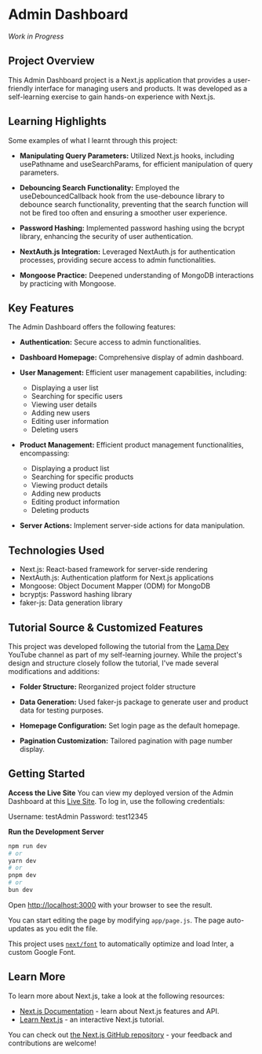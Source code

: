 # Admin Dashboard

_Work in Progress_

## Project Overview

This Admin Dashboard project is a Next.js application that provides a user-friendly interface for managing users and products. It was developed as a self-learning exercise to gain hands-on experience with Next.js.

## Learning Highlights

Some examples of what I learnt through this project:

- **Manipulating Query Parameters:** Utilized Next.js hooks, including usePathname and useSearchParams, for efficient manipulation of query parameters.

- **Debouncing Search Functionality:** Employed the useDebouncedCallback hook from the use-debounce library to debounce search functionality, preventing that the search function will not be fired too often and ensuring a smoother user experience.

- **Password Hashing:** Implemented password hashing using the bcrypt library, enhancing the security of user authentication.

- **NextAuth.js Integration:** Leveraged NextAuth.js for authentication processes, providing secure access to admin functionalities.

- **Mongoose Practice:** Deepened understanding of MongoDB interactions by practicing with Mongoose.

## Key Features

The Admin Dashboard offers the following features:

- **Authentication:** Secure access to admin functionalities.

- **Dashboard Homepage:** Comprehensive display of admin dashboard.

- **User Management:** Efficient user management capabilities, including:

  - Displaying a user list
  - Searching for specific users
  - Viewing user details
  - Adding new users
  - Editing user information
  - Deleting users

- **Product Management:** Efficient product management functionalities, encompassing:

  - Displaying a product list
  - Searching for specific products
  - Viewing product details
  - Adding new products
  - Editing product information
  - Deleting products

- **Server Actions:** Implement server-side actions for data manipulation.

## Technologies Used

- Next.js: React-based framework for server-side rendering
- NextAuth.js: Authentication platform for Next.js applications
- Mongoose: Object Document Mapper (ODM) for MongoDB
- bcryptjs: Password hashing library
- faker-js: Data generation library

## Tutorial Source & Customized Features

This project was developed following the tutorial from the [Lama Dev](https://www.youtube.com/watch?v=cBg6xA5C60s&t=215s&ab_channel=LamaDev) YouTube channel as part of my self-learning journey. While the project's design and structure closely follow the tutorial, I've made several modifications and additions:

- **Folder Structure:** Reorganized project folder structure

- **Data Generation:** Used faker-js package to generate user and product data for testing purposes.

- **Homepage Configuration:** Set login page as the default homepage.

- **Pagination Customization:** Tailored pagination with page number display.

## Getting Started

**Access the Live Site**
You can view my deployed version of the Admin Dashboard at this [Live Site](https://admin-dashboard-nine-lilac.vercel.app/). To log in, use the following credentials:

Username: testAdmin
Password: test12345

**Run the Development Server**

```bash
npm run dev
# or
yarn dev
# or
pnpm dev
# or
bun dev
```

Open [http://localhost:3000](http://localhost:3000) with your browser to see the result.

You can start editing the page by modifying `app/page.js`. The page auto-updates as you edit the file.

This project uses [`next/font`](https://nextjs.org/docs/basic-features/font-optimization) to automatically optimize and load Inter, a custom Google Font.

## Learn More

To learn more about Next.js, take a look at the following resources:

- [Next.js Documentation](https://nextjs.org/docs) - learn about Next.js features and API.
- [Learn Next.js](https://nextjs.org/learn) - an interactive Next.js tutorial.

You can check out [the Next.js GitHub repository](https://github.com/vercel/next.js/) - your feedback and contributions are welcome!
